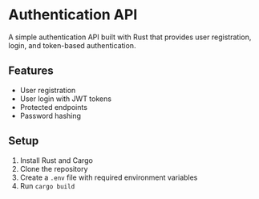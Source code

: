 # Authentication API

A simple authentication API built with Rust that provides user registration, login, and token-based authentication.

## Features

- User registration
- User login with JWT tokens
- Protected endpoints
- Password hashing

## Setup

1. Install Rust and Cargo
2. Clone the repository
3. Create a `.env` file with required environment variables
4. Run `cargo build`

